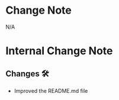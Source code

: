 <!-- markdownlint-disable MD041 -->

# Change Note

N/A

# Internal Change Note

## Changes 🛠️

- Improved the README.md file
